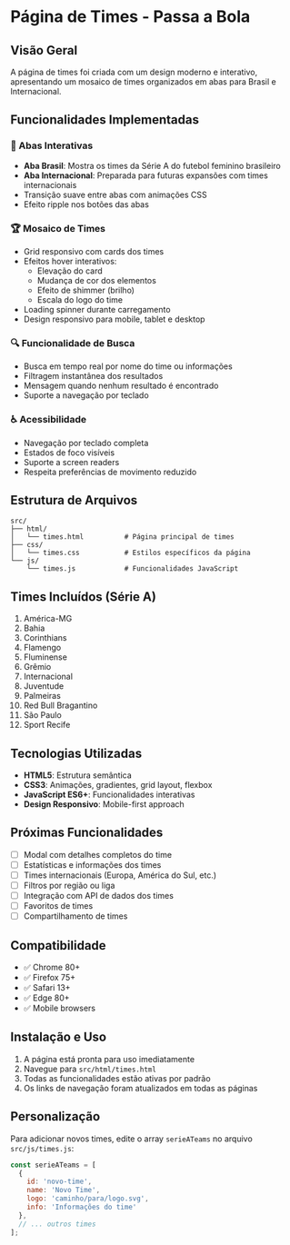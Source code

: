 # Página de Times - Passa a Bola

## Visão Geral

A página de times foi criada com um design moderno e interativo, apresentando um mosaico de times organizados em abas para Brasil e Internacional.

## Funcionalidades Implementadas

### 🎯 Abas Interativas
- **Aba Brasil**: Mostra os times da Série A do futebol feminino brasileiro
- **Aba Internacional**: Preparada para futuras expansões com times internacionais
- Transição suave entre abas com animações CSS
- Efeito ripple nos botões das abas

### 🏆 Mosaico de Times
- Grid responsivo com cards dos times
- Efeitos hover interativos:
  - Elevação do card
  - Mudança de cor dos elementos
  - Efeito de shimmer (brilho)
  - Escala do logo do time
- Loading spinner durante carregamento
- Design responsivo para mobile, tablet e desktop

### 🔍 Funcionalidade de Busca
- Busca em tempo real por nome do time ou informações
- Filtragem instantânea dos resultados
- Mensagem quando nenhum resultado é encontrado
- Suporte a navegação por teclado

### ♿ Acessibilidade
- Navegação por teclado completa
- Estados de foco visíveis
- Suporte a screen readers
- Respeita preferências de movimento reduzido

## Estrutura de Arquivos

```
src/
├── html/
│   └── times.html          # Página principal de times
├── css/
│   └── times.css           # Estilos específicos da página
└── js/
    └── times.js            # Funcionalidades JavaScript
```

## Times Incluídos (Série A)

1. América-MG
2. Bahia
3. Corinthians
4. Flamengo
5. Fluminense
6. Grêmio
7. Internacional
8. Juventude
9. Palmeiras
10. Red Bull Bragantino
11. São Paulo
12. Sport Recife

## Tecnologias Utilizadas

- **HTML5**: Estrutura semântica
- **CSS3**: Animações, gradientes, grid layout, flexbox
- **JavaScript ES6+**: Funcionalidades interativas
- **Design Responsivo**: Mobile-first approach

## Próximas Funcionalidades

- [ ] Modal com detalhes completos do time
- [ ] Estatísticas e informações dos times
- [ ] Times internacionais (Europa, América do Sul, etc.)
- [ ] Filtros por região ou liga
- [ ] Integração com API de dados dos times
- [ ] Favoritos de times
- [ ] Compartilhamento de times

## Compatibilidade

- ✅ Chrome 80+
- ✅ Firefox 75+
- ✅ Safari 13+
- ✅ Edge 80+
- ✅ Mobile browsers

## Instalação e Uso

1. A página está pronta para uso imediatamente
2. Navegue para `src/html/times.html`
3. Todas as funcionalidades estão ativas por padrão
4. Os links de navegação foram atualizados em todas as páginas

## Personalização

Para adicionar novos times, edite o array `serieATeams` no arquivo `src/js/times.js`:

```javascript
const serieATeams = [
  {
    id: 'novo-time',
    name: 'Novo Time',
    logo: 'caminho/para/logo.svg',
    info: 'Informações do time'
  },
  // ... outros times
];
```

